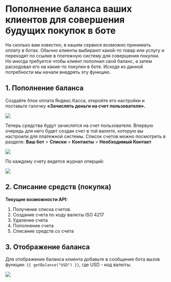 # Пополнение баланса ваших клиентов для совершения будущих покупок в боте

На сколько вам известно, в нашем сервисе возможно принимать оплату в ботах. Обычно клиенты выбирают какой-то товар или услугу и переходят по ссылке в платежную систему для совершения покупки. Но иногда требуется чтобы клиент пополнил свой баланс, а затем расходовал его на какие-то покупки в боте. Исходя из данной потребности мы начали внедрять эту функцию.

## **1. Пополнение баланса**

Создайте блок оплата Яндекс.Касса, откройте его настройки и поставьте галочку **«Зачислять деньги на счет пользователя».**

![](<../../../../.gitbook/assets/image (122).png>)

Теперь средства будут зачислятся на счет пользователя. Впервую очередь для него будет создан счет в той валюте, которую вы настроили для платежной системы. Список счетов можно посмотреть в разделе: **Ваш бот** > **Списки** > **Контакты** > **Необходимый Контакт**

![](<../../../../.gitbook/assets/image (110).png>)

По каждому счету ведется журнал оперций:

![](<../../../../.gitbook/assets/image (129).png>)

## 2. Списание средств (покупка)

**Текущие возможности API:**

1. Получение списка счетов.
2. Создание счета по коду валюты ISO 4217
3. Удаление счета
4. Пополнение счета
5. Списание средств со счета

## 3. Отображение баланса

Для отображение баланса клиента добавьте в сообщение бота вызов функции: `{{ getBalance("USD") }}`, где USD - код валюты.

![](<../../../../.gitbook/assets/image (101).png>)
